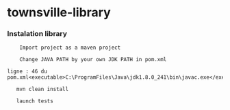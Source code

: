 # townsville-library


### Instalation library

```text
    Import project as a maven project
    
    Change JAVA PATH by your own JDK PATH in pom.xml 
     
ligne : 46 du pom.xml<executable>C:\ProgramFiles\Java\jdk1.8.0_241\bin\javac.exe</executable> 
     
   mvn clean install 
   
   launch tests

```

 
